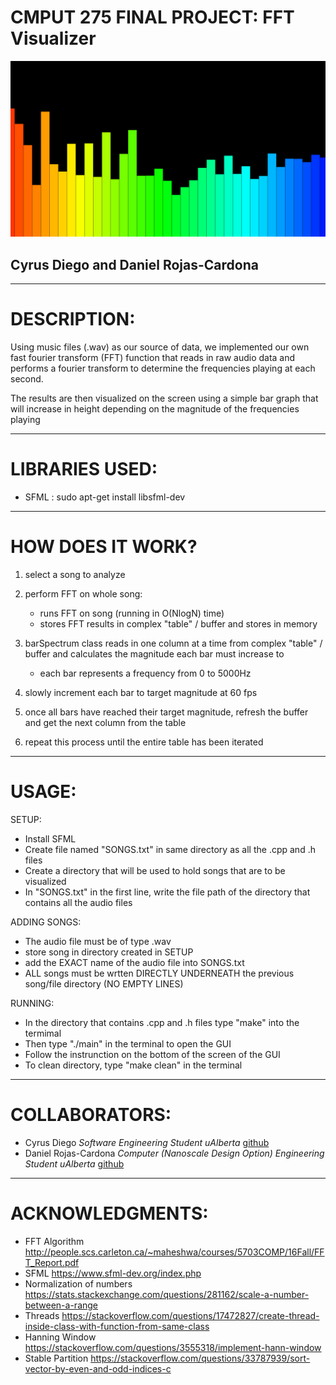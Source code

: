 # CMPUT 275 FINAL PROJECT: FFT Visualizer
![alt text](https://github.com/cyrusdiego/Music_Visualizer/blob/master/demo.png)
## Cyrus Diego and Daniel Rojas-Cardona
--------------------------------------------------------------------------------
# DESCRIPTION:
Using music files (.wav) as our source of data, we implemented our own
fast fourier transform (FFT) function that reads in raw audio data and
performs a fourier transform to determine the frequencies playing at each second.

The results are then visualized on the screen using a simple bar graph that
will increase in height depending on the magnitude of the frequencies playing

--------------------------------------------------------------------------------
# LIBRARIES USED:
- SFML : sudo apt-get install libsfml-dev

--------------------------------------------------------------------------------

# HOW DOES IT WORK?
1) select a song to analyze

2) perform FFT on whole song:
    - runs FFT on song (running in O(NlogN) time)
    - stores FFT results in complex "table" / buffer and stores in memory

3) barSpectrum class reads in one column at a time from complex "table" /
buffer and calculates the magnitude each bar must increase to
    - each bar represents a frequency from 0 to 5000Hz

4) slowly increment each bar to target magnitude at 60 fps

5) once all bars have reached their target magnitude, refresh the buffer
and get the next column from the table

6) repeat this process until the entire table has been iterated
--------------------------------------------------------------------------------

# USAGE:
   SETUP:
   - Install SFML
   - Create file named "SONGS.txt" in same directory as all the .cpp and .h files
   - Create a directory that will be used to hold songs that are to be visualized
   - In "SONGS.txt" in the first line, write the file path of the directory that contains all the audio files

   ADDING SONGS:
   - The audio file must be of type .wav
   - store song in directory created in SETUP
   - add the EXACT name of the audio file into SONGS.txt
   - ALL songs must be wrtten DIRECTLY UNDERNEATH the previous song/file directory (NO EMPTY LINES)

   RUNNING:
   - In the directory that contains  .cpp and .h files type "make" into the termimal
   - Then type "./main" in the terminal to open the GUI
   - Follow the instrunction on the bottom of the screen of the GUI
   - To clean directory, type "make clean" in the terminal

--------------------------------------------------------------------------------

# COLLABORATORS:
- Cyrus Diego *Software Engineering Student uAlberta* [github](https://github.com/cyrusdiego)
- Daniel Rojas-Cardona *Computer (Nanoscale Design Option) Engineering Student uAlberta* [github](https://github.com/drojasca)
--------------------------------------------------------------------------------
# ACKNOWLEDGMENTS:
- FFT Algorithm
http://people.scs.carleton.ca/~maheshwa/courses/5703COMP/16Fall/FFT_Report.pdf
- SFML
https://www.sfml-dev.org/index.php
- Normalization of numbers
https://stats.stackexchange.com/questions/281162/scale-a-number-between-a-range
- Threads
https://stackoverflow.com/questions/17472827/create-thread-inside-class-with-function-from-same-class
- Hanning Window
https://stackoverflow.com/questions/3555318/implement-hann-window
- Stable Partition
https://stackoverflow.com/questions/33787939/sort-vector-by-even-and-odd-indices-c
